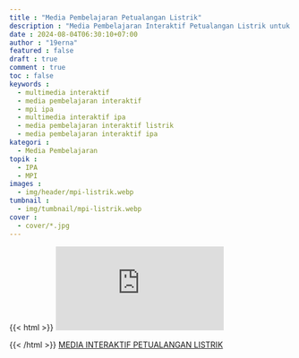 ```yaml
---
title : "Media Pembelajaran Petualangan Listrik"
description : "Media Pembelajaran Interaktif Petualangan Listrik untuk SMP mata pelajaran IPA"
date : 2024-08-04T06:30:10+07:00
author : "19erna"
featured : false
draft : true
comment : true
toc : false
keywords : 
  - multimedia interaktif
  - media pembelajaran interaktif
  - mpi ipa
  - multimedia interaktif ipa
  - media pembelajaran interaktif listrik
  - media pembelajaran interaktif ipa
kategori : 
  - Media Pembelajaran
topik :
  - IPA
  - MPI
images : 
  - img/header/mpi-listrik.webp
tumbnail : 
  - img/tumbnail/mpi-listrik.webp
cover : 
  - cover/*.jpg
---
```


{{< html >}}
<embed type="text/html" src="https://mpi.nurerna.my.id/" class="w-full md:w-[700px] h-[300px] md:h-[450px]">

{{< /html >}}
[MEDIA INTERAKTIF PETUALANGAN LISTRIK](https://mpi.nurerna.my.id/)